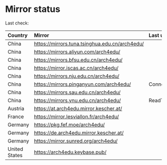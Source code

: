 <script src="./time.js"></script>
# Mirror status
Last check: <script type="text/javascript">localize(1674610676.4208848);</script>

|Country|Mirror|Last update|
|:------|:-----|:----------|
|China|https://mirrors.tuna.tsinghua.edu.cn/arch4edu/|<script type="text/javascript">localize(1674585160);</script>|
|China|https://mirrors.aliyun.com/arch4edu/|<script type="text/javascript">localize(1674542314);</script>|
|China|https://mirrors.bfsu.edu.cn/arch4edu/|<script type="text/javascript">localize(1674585160);</script>|
|China|https://mirror.iscas.ac.cn/arch4edu/|<script type="text/javascript">localize(1674585160);</script>|
|China|https://mirrors.nju.edu.cn/arch4edu/|<script type="text/javascript">localize(1674542314);</script>|
|China|https://mirrors.pinganyun.com/arch4edu/|ConnectionError|
|China|https://mirrors.sau.edu.cn/arch4edu/|<script type="text/javascript">localize(1673850842);</script>|
|China|https://mirrors.ynu.edu.cn/arch4edu/|ReadTimeout|
|Austria|https://at.arch4edu.mirror.kescher.at/|<script type="text/javascript">localize(1674585160);</script>|
|France|https://mirror.lesviallon.fr/arch4edu/|<script type="text/javascript">localize(1674153500);</script>|
|Germany|https://pkg.fef.moe/arch4edu/|<script type="text/javascript">localize(1674585160);</script>|
|Germany|https://de.arch4edu.mirror.kescher.at/|<script type="text/javascript">localize(1674585160);</script>|
|Germany|https://mirror.sunred.org/arch4edu/|<script type="text/javascript">localize(1674585160);</script>|
|United States|https://arch4edu.keybase.pub/|<script type="text/javascript">localize(1674542314);</script>|

<script src="./tablefilter/tablefilter.js"></script>
<script src="./table.js"></script>